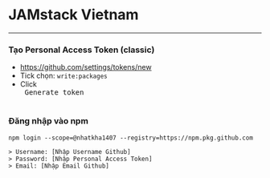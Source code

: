 # JAMstack Vietnam

----

### Tạo Personal Access Token (classic)
- https://github.com/settings/tokens/new
- Tick chọn: `write:packages`
- Click <kbd> <br> Generate token <br> </kbd>

### Đăng nhập vào npm
```
npm login --scope=@nhatkha1407 --registry=https://npm.pkg.github.com

> Username: [Nhập Username Github]
> Password: [Nhập Personal Access Token]
> Email: [Nhập Email Github]
```
